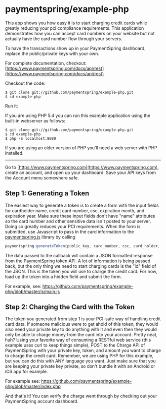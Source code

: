 paymentspring/example-php
===========================

This app shows you how easy it is to start charging credit cards while greatly reducing your pci compliance requirements.  This application demonstrates how you can accept card numbers on your website but not actually have the card number flow through your servers.

To have the transactions show up in your PaymentSpring dashboard, replace the public/private keys with your own.

For complete documentation, checkout: [https://www.paymentspring.com/docs/api/rest](https://www.paymentspring.com/docs/api/rest)

Checkout the code:

```Shell
$ git clone git://github.com/paymentspring/example-php.git
$ cd example-php
```

Run it:

If you are using PHP 5.4 you can run this example application using the built-in webserver as follows:
```Shell
$ git clone git://github.com/paymentspring/example-php.git
$ cd example-php
$ php -S localhost:8080
```
If you are using an older version of PHP you'll need a web server with PHP installed.

-------------------
Go to [https://www.paymentspring.com](https://www.paymentspring.com), create an account, and open up your dashboard. Save your API keys from the Account menu somewhere safe.

Step 1: Generating a Token
---------------------------
The easiest way to generate a token is to create a form with the input fields for cardholder name, credit card number, csc, expiration month, and expiration year. Make sure these input fields don't have "name" attributes so the card number and other sensitive data isn't posted to your server. Doing so greatly reduces your PCI requirements. When the form is submitted, use Javascript to pass in the card information to the [paymentspring.js](https://www.paymentspring.com/js/paymentspring.js) library by calling:

```Javascript
paymentspring.generateToken(public_key, card_number, csc, card_holder, exp_month, exp_year, callback);
```

The data passed to the callback will contain a JSON formatted response from the PaymentSpring token API. A lot of information is being passed back, but the only thing we need to start charging cards is the "id" field of the JSON. This is the token you will use to charge the credit card. For now, load up the token into a hidden field and submit the form.

For example, see: https://github.com/paymentspring/example-php/blob/master/js/main.js

Step 2: Charging the Card with the Token
----------------------------------------
The token you generated from step 1 is your PCI-safe way of handling credit card data. If someone malicious were to get ahold of this token, they would also need your private key to do anything with it and even then they would only be able to charge money from the card into your account. Pretty neat, huh? Using your favorite way of consuming a RESTful web service (this example uses curl to keep things simple), POST to the Charge API of PaymentSpring with your private key, token, and amount you want to charge to charge the credit card. Remember, we are using PHP for this example, but you can do this with ANY language you want. Just make sure that you are keeping your private key private, so don't bundle it with an Android or iOS app for example.


For example see: https://github.com/paymentspring/example-php/blob/master/index.php

And that's it! You can verify the charge went through by checking out your PaymentSpring account dashboard.
